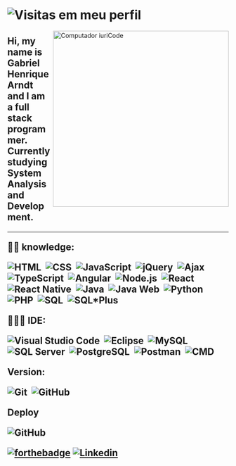 # ![Visitas em meu perfil](https://komarev.com/ghpvc/?username=Gabrielarndt&color=ff00ff&label=Welcome+to+my+profile+you+are+visitor+nº:)
<img src="https://raw.githubusercontent.com/MicaelliMedeiros/micaellimedeiros/master/image/computer-illustration.png" min-width="400px" max-width="400px" width="400px" align="right" alt="Computador iuriCode">

<h2 align="left"> 
 Hi, my name is Gabriel Henrique Arndt and I am a full stack programmer. Currently studying System Analysis and Development.
</p>

---

<p align="left">
  ✍🏾 knowledge:
  
![HTML](https://img.shields.io/badge/-HTML-black?style=flat&logo=HTML5)&nbsp;
![CSS](https://img.shields.io/badge/-CSS-black?style=flat&logo=CSS3&logoColor=1572B6)&nbsp;
![JavaScript](https://img.shields.io/badge/-JavaScript-black?style=flat&logo=JavaScript)&nbsp;
![jQuery](https://img.shields.io/badge/-jQuery-black?style=flat&logo=jQuery&logoColor=0769AD)&nbsp;
![Ajax](https://img.shields.io/badge/-Ajax-black?style=flat&logo=Ajax)&nbsp;
![TypeScript](https://img.shields.io/badge/-TypeScript-black?style=flat&logo=TypeScript&logoColor=3178C6)&nbsp;
![Angular](https://img.shields.io/badge/-Angular-black?style=flat&logo=Angular&logoColor=DD0031)&nbsp;
![Node.js](https://img.shields.io/badge/-Node.js-black?style=flat&logo=node.js&logoColor=339933)&nbsp;
![React](https://img.shields.io/badge/-React-black?style=flat&logo=React&logoColor=61DAFB)&nbsp;
![React Native](https://img.shields.io/badge/-React%20Native-black?style=flat&logo=React&logoColor=61DAFB)&nbsp;
![Java](https://img.shields.io/badge/-Java-black?style=flat&logo=Java&logoColor=007396)&nbsp;
![Java Web](https://img.shields.io/badge/-Java%20Web-black?style=flat&logo=Java&logoColor=007396)&nbsp;
![Python](https://img.shields.io/badge/-Python-black?style=flat&logo=Python&logoColor=3776AB)&nbsp;
![PHP](https://img.shields.io/badge/-PHP-black?style=flat&logo=PHP)&nbsp;
![SQL](https://img.shields.io/badge/-SQL-black?style=flat&logo=SQL&logoColor=003B57)&nbsp;
![SQL*Plus](https://img.shields.io/badge/-SQL*Plus-black?style=flat&logo=Oracle)&nbsp;
</p>

<p align="left">
  👩🏾‍💻 IDE: 
  

![Visual Studio Code](https://img.shields.io/badge/-Visual%20Studio%20Code-black?style=flat&logo=visual-studio-code&logoColor=007ACC)&nbsp;
![Eclipse](https://img.shields.io/badge/-Eclipse-black?style=flat&logo=Eclipse&logoColor=2C2255)&nbsp;
![MySQL](https://img.shields.io/badge/-MySQL-black?style=flat&logo=mysql&logoColor=4479A1)&nbsp;
![SQL Server](https://img.shields.io/badge/-SQL%20Server-black?style=flat&logo=microsoft-sql-server&logoColor=CC2927)&nbsp;
![PostgreSQL](https://img.shields.io/badge/-PostgreSQL-black?style=flat&logo=postgresql&logoColor=336791)&nbsp;
![Postman](https://img.shields.io/badge/-Postman-black?style=flat&logo=postman)&nbsp;
![CMD](https://img.shields.io/badge/-CMD-black?style=flat&logo=windows&logoColor=0078D6)&nbsp;  
</p>

<p align="left"> 
  Version:

  
![Git](https://img.shields.io/badge/-Git-black?style=flat&logo=git)&nbsp;
![GitHub](https://img.shields.io/badge/-GitHub-black?style=flat&logo=github)&nbsp;
</p>

<p align="left"> 
  Deploy

  
![GitHub](https://img.shields.io/badge/-GitHub-black?style=flat&logo=github)&nbsp;
</p>

 [![forthebadge](https://forthebadge.com/images/badges/built-with-love.svg)](https://github.com/Gabrielarndt)
  [![Linkedin](https://img.shields.io/badge/-Linkedin-blue?style=flat&logo=linkedin&logoColor=white)](https://www.linkedin.com/in/gabriel-henrique-arndt-874568206/)&nbsp;
